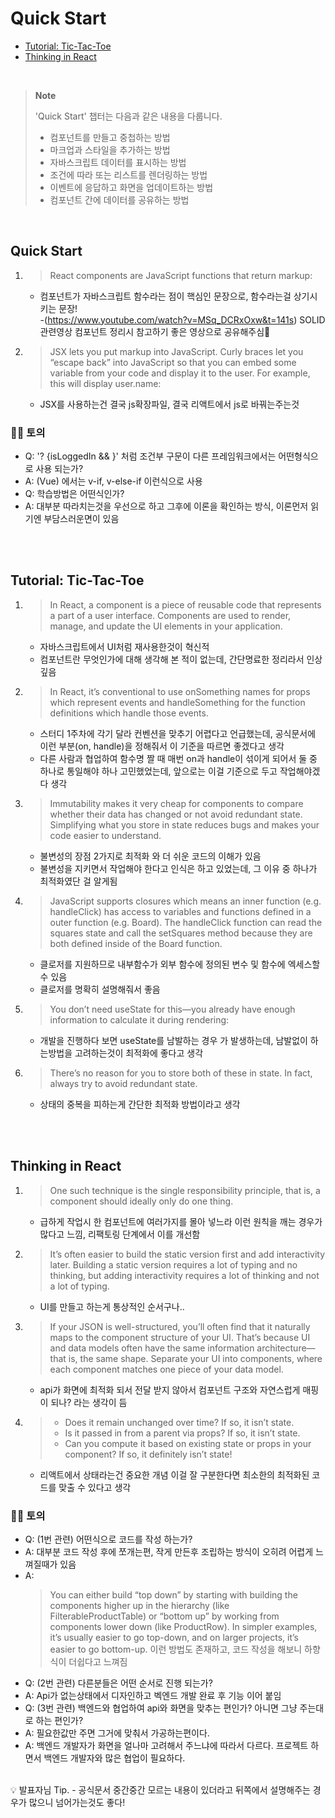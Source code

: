 # Quick Start

- [Tutorial: Tic-Tac-Toe](#tutorial-tic-tac-toe)
- [Thinking in React](#thinking-in-react)

<br />

> **Note**
>
> 'Quick Start' 챕터는 다음과 같은 내용을 다룹니다.
>
> - 컴포넌트를 만들고 중첩하는 방법
> - 마크업과 스타일을 추가하는 방법
> - 자바스크립트 데이터를 표시하는 방법
> - 조건에 따라 또는 리스트를 렌더링하는 방법
> - 이벤트에 응답하고 화면을 업데이트하는 방법
> - 컴포넌트 간에 데이터를 공유하는 방법

<br />

## Quick Start
  1. > React components are JavaScript functions that return markup:
        - 컴포넌트가 자바스크립트 함수라는 점이 핵심인 문장으로, 함수라는걸 상기시키는 문장!   
        -(https://www.youtube.com/watch?v=MSq_DCRxOxw&t=141s) SOLID 관련영상 컴포넌트 정리시 참고하기 좋은 영상으로 공유해주심💙
       
  2. > JSX lets you put markup into JavaScript. Curly braces let you “escape back” into JavaScript so that you can embed some variable from your code and display it to the user.
     > For example, this will display user.name:
        - JSX를 사용하는건 결국 js확장파일, 결국 리액트에서 js로 바꿔는주는것      

### 🤷‍♀️ 토의 
- Q: '? {isLoggedIn && <AdminPanel />}' 처럼 조건부 구문이 다른 프레임워크에서는 어떤형식으로 사용 되는가?
- A: (Vue) 에서는 v-if, v-else-if 이런식으로 사용
- Q: 학습방법은 어떤식인가?
- A: 대부분 따라치는것을 우선으로 하고 그후에 이론을 확인하는 방식, 이론먼저 읽기엔 부담스러운면이 있음
      
<br /> 
<br />

## Tutorial: Tic-Tac-Toe
  1. > In React, a component is a piece of reusable code that represents a part of a user interface. Components are used to render, manage, and update the UI elements in your application.
        - 자바스크립트에서 UI처럼 재사용한것이 혁신적  
        - 컴포넌트란 무엇인가에 대해 생각해 본 적이 없는데, 간단명료한 정리라서 인상 깊음  
     
  2. > In React, it’s conventional to use onSomething names for props which represent events and handleSomething for the function definitions which handle those events.
        - 스터디 1주차에 각기 달라 컨벤션을 맞추기 어렵다고 언급했는데, 공식문서에 이런 부분(on, handle)을 정해줘서 이 기준을 따르면 좋겠다고 생각
        - 다른 사람과 협업하여 함수명 짤 때 매번 on과 handle이 섞이게 되어서 둘 중 하나로 통일해야 하나 고민했었는데, 앞으로는 이걸 기준으로 두고 작업해야겠다 생각
      
  3. > Immutability makes it very cheap for components to compare whether their data has changed or not
     > avoid redundant state. Simplifying what you store in state reduces bugs and makes your code easier to understand.
        - 불변성의 장점 2가지로 최적화 와 더 쉬운 코드의 이해가 있음
        - 불변성을 지키면서 작업해야 한다고 인식은 하고 있었는데, 그 이유 중 하나가 최적화였단 걸 알게됨
       
  4. > JavaScript supports closures which means an inner function (e.g. handleClick) has access to variables and functions defined in a outer function (e.g. Board).
     > The handleClick function can read the squares state and call the setSquares method because they are both defined inside of the Board function. 
        - 클로저를 지원하므로 내부함수가 외부 함수에 정의된 변수 및 함수에 엑세스할 수 있음
        - 클로저를 명확히 설명해줘서 좋음 
      
  5. > You don’t need useState for this—you already have enough information to calculate it during rendering:
        - 개발을 진행하다 보면 useState를 남발하는 경우 가 발생하는데, 남발없이 하는방법을 고려하는것이 최적화에 좋다고 생각
        
  6. > There’s no reason for you to store both of these in state. In fact, always try to avoid redundant state.       
        - 상태의 중복을 피하는게 간단한 최적화 방법이라고 생각
<br /> 
<br />

## Thinking in React
  1. > One such technique is the single responsibility principle, that is, a component should ideally only do one thing.
        - 급하게 작업시 한 컴포넌트에 여러가지를 몰아 넣느라 이런 원칙을 깨는 경우가 많다고 느낌, 리팩토링 단계에서 이를 개선함

  2. > It’s often easier to build the static version first and add interactivity later. Building a static version requires a lot of typing and no thinking, 
       but adding interactivity requires a lot of thinking and not a lot of typing.
        - UI를 만들고 하는게 통상적인 순서구나..  
  
  3. > If your JSON is well-structured, you’ll often find that it naturally maps to the component structure of your UI. 
     > That’s because UI and data models often have the same information architecture—that is, the same shape. Separate your UI into components, 
     > where each component matches one piece of your data model.
        - api가 화면에 최적화 되서 전달 받지 않아서 컴포넌트 구조와 자연스럽게 매핑이 되나? 라는 생각이 듬

  4. > - Does it remain unchanged over time? If so, it isn’t state.
     > - Is it passed in from a parent via props? If so, it isn’t state.
     > - Can you compute it based on existing state or props in your component? If so, it definitely isn’t state!
        - 리액트에서 상태라는건 중요한 개념 이걸 잘 구분한다면 최소한의 최적화된 코드를 맞출 수 있다고 생각

### 🤷‍♀️ 토의 
- Q: (1번 관련) 어떤식으로 코드를 작성 하는가?
- A: 대부분 코드 작성 후에 쪼개는편, 작게 만든후 조립하는 방식이 오히려 어렵게 느껴질때가 있음
- A: 
     > You can either build “top down” by starting with building the components higher up in the hierarchy (like FilterableProductTable) 
     > or “bottom up” by working from components lower down (like ProductRow). In simpler examples, it’s usually easier to go top-down, 
     > and on larger projects, it’s easier to go bottom-up.
     > 이런 방법도 존재하고, 코드 작성을 해보니 하향식이 더쉽다고 느껴짐
- Q: (2번 관련) 다른분들은 어떤 순서로 진행 되는가?
- A: Api가 없는상태에서 디자인하고 벡엔드 개발 완료 후 기능 이어 붙임
- Q: (3번 관련) 백엔드와 협업하여 api와 화면을 맞추는 편인가? 아니면 그냥 주는대로 하는 편인가?
- A: 필요한값만 주면 그거에 맞춰서 가공하는편이다. 
- A: 백엔드 개발자가 화면을 얼나마 고려해서 주느냐에 따라서 다르다. 프로젝트 하면서 백엔드 개발자와 많은 협업이 필요하다.
<br />      
💡 발표자님 Tip. 
  - 공식문서 중간중간 모르는 내용이 있더라고 뒤쪽에서 설명해주는 경우가 많으니 넘어가는것도 좋다!
